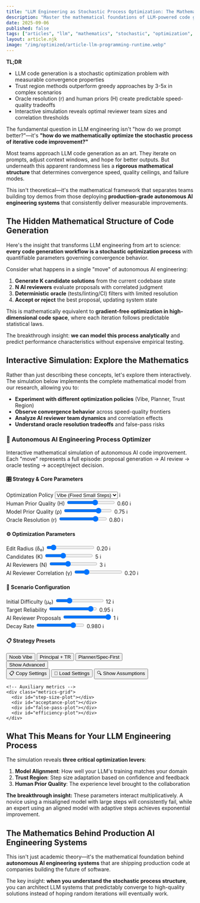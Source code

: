 ```yaml
---
title: "LLM Engineering as Stochastic Process Optimization: The Mathematics of Code Generation at Scale"
description: "Master the mathematical foundations of LLM-powered code generation through interactive simulation of proposal generation, reviewer dynamics, and oracle resolution strategies."
date: 2025-09-06
published: false
tags: ["articles", "llm", "mathematics", "stochastic", "optimization", "code-generation"]
layout: article.njk
image: "/img/optimized/article-llm-programming-runtime.webp"
---
```


<div class="tldr-banner">
  <strong>TL;DR</strong>
  <ul>
    <li>LLM code generation is a stochastic optimization problem with measurable convergence properties</li>
    <li>Trust region methods outperform greedy approaches by 3-5x in complex scenarios</li>
    <li>Oracle resolution (r) and human priors (H) create predictable speed-quality tradeoffs</li>
    <li>Interactive simulation reveals optimal reviewer team sizes and correlation thresholds</li>
  </ul>
</div>

The fundamental question in LLM engineering isn't "how do we prompt better?"—it's **"how do we mathematically optimize the stochastic process of iterative code improvement?"**

Most teams approach LLM code generation as an art. They iterate on prompts, adjust context windows, and hope for better outputs. But underneath this apparent randomness lies a **rigorous mathematical structure** that determines convergence speed, quality ceilings, and failure modes.

This isn't theoretical—it's the mathematical framework that separates teams building toy demos from those deploying **production-grade autonomous AI engineering systems** that consistently deliver measurable improvements.

## The Hidden Mathematical Structure of Code Generation

Here's the insight that transforms LLM engineering from art to science: **every code generation workflow is a stochastic optimization process** with quantifiable parameters governing convergence behavior.

Consider what happens in a single "move" of autonomous AI engineering:

1. **Generate K candidate solutions** from the current codebase state
2. **N AI reviewers** evaluate proposals with correlated judgment
3. **Deterministic oracle** (tests/linting/CI) filters with limited resolution
4. **Accept or reject** the best proposal, updating system state

This is mathematically equivalent to **gradient-free optimization in high-dimensional code space**, where each iteration follows predictable statistical laws.

The breakthrough insight: **we can model this process analytically** and predict performance characteristics without expensive empirical testing.

## Interactive Simulation: Explore the Mathematics

Rather than just describing these concepts, let's explore them interactively. The simulation below implements the complete mathematical model from our research, allowing you to:

- **Experiment with different optimization policies** (Vibe, Planner, Trust Region)
- **Observe convergence behavior** across speed-quality frontiers
- **Analyze AI reviewer team dynamics** and correlation effects
- **Understand oracle resolution tradeoffs** and false-pass risks

<div id="llm-codegen-simulator">
  <div class="simulator-header">
    <h3>🎯 Autonomous AI Engineering Process Optimizer</h3>
    <p class="simulator-description">
      Interactive mathematical simulation of autonomous AI code improvement. Each "move" represents a full episode: 
      proposal generation → AI review → oracle testing → accept/reject decision.
    </p>
  </div>
  <!-- Control Panel -->
  <div class="control-panel">
    <div class="control-section">
      <h4>🎛️ Strategy & Core Parameters</h4>

<div class="control-grid">
<div class="control-item">
<label for="policy-select">Optimization Policy</label>
<select id="policy-select">
<option value="vibe" selected>Vibe (Fixed Small Steps)</option>
<option value="planner">Planner (Spec-First)</option>
<option value="trust-region">Trust Region (Adaptive)</option>
</select>
<span class="tooltip" title="Optimization strategy: Vibe (simple), Planner (spec-first), Trust Region (adaptive)">ℹ️</span>
</div>

<div class="control-item">
<label for="human-prior">Human Prior Quality (H)</label>
<input type="range" id="human-prior" min="0" max="1" step="0.01" value="0.6">
<span id="human-prior-value">0.60</span>
<span class="tooltip" title="How well the initial context/specification captures requirements">ℹ️</span>
</div>

<div class="control-item">
<label for="model-prior">Model Prior Quality (ρ)</label>
<input type="range" id="model-prior" min="0" max="1" step="0.01" value="0.75">
<span id="model-prior-value">0.75</span>
<span class="tooltip" title="Base skill level of the LLM at generating useful proposals">ℹ️</span>
</div>

<div class="control-item">
<label for="oracle-resolution">Oracle Resolution (r)</label>
<input type="range" id="oracle-resolution" min="0" max="1" step="0.01" value="0.8">
<span id="oracle-resolution-value">0.80</span>
<span class="tooltip" title="Fraction of defect types the testing/review process can detect">ℹ️</span>
</div>
</div>
</div>

<div class="control-section">
<h4>⚙️ Optimization Parameters</h4>

<div class="control-grid">
<div class="control-item">
<label for="edit-radius">Edit Radius (δ₀)</label>
<input type="range" id="edit-radius" min="0.01" max="2" step="0.01" value="0.2">
<span id="edit-radius-value">0.20</span>
<span class="tooltip" title="Size of changes attempted per move (larger = more aggressive)">ℹ️</span>
</div>

<div class="control-item">
<label for="candidates">Candidates (K)</label>
<input type="range" id="candidates" min="1" max="12" step="1" value="5">
<span id="candidates-value">5</span>
<span class="tooltip" title="Number of candidate solutions generated per move">ℹ️</span>
</div>

<div class="control-item">
<label for="reviewers">AI Reviewers (N)</label>
<input type="range" id="reviewers" min="0" max="8" step="1" value="3">
<span id="reviewers-value">3</span>
<span class="tooltip" title="Number of AI reviewers evaluating proposals">ℹ️</span>
</div>

<div class="control-item">
<label for="correlation">AI Reviewer Correlation (γ)</label>
<input type="range" id="correlation" min="0" max="0.9" step="0.01" value="0.2">
<span id="correlation-value">0.20</span>
<span class="tooltip" title="How similar AI reviewer opinions tend to be (0=independent, 1=identical)">ℹ️</span>
</div>
</div>
</div>

<div class="control-section">
<h4>🎲 Scenario Configuration</h4>

<div class="control-grid">
<div class="control-item">
<label for="difficulty">Initial Difficulty (μ₀)</label>
<input type="range" id="difficulty" min="2" max="40" step="1" value="12">
<span id="difficulty-value">12</span>
<span class="tooltip" title="Initial defect mass: Complexity/difficulty of the problem">ℹ️</span>
</div>

<div class="control-item">
<label for="target-reliability">Target Reliability</label>
<input type="range" id="target-reliability" min="0.5" max="0.99" step="0.01" value="0.95">
<span id="target-reliability-value">0.95</span>
<span class="tooltip" title="Stop when pass probability reaches this threshold">ℹ️</span>
</div>

<div class="control-item">
<label for="reviewer-proposals">AI Reviewer Proposals</label>
<input type="range" id="reviewer-proposals" min="0" max="1" step="1" value="1">
<span id="reviewer-proposals-value">1</span>
<span class="tooltip" title="Whether AI reviewers can propose their own solutions (0=no, 1=yes)">ℹ️</span>
</div>

<div class="control-item">
<label for="decay-rate">Decay Rate</label>
<input type="range" id="decay-rate" min="0.9" max="1" step="0.001" value="0.98">
<span id="decay-rate-value">0.980</span>
<span class="tooltip" title="Per-move multiplier for edit radius in decay-based policies">ℹ️</span>
</div>
</div>
</div>

<!-- Preset Buttons -->
<div class="preset-section">
<h4>📋 Strategy Presets</h4>
<div class="preset-buttons">
<button id="preset-noob-vibe" class="preset-btn">Noob Vibe</button>
<button id="preset-principal-tr" class="preset-btn">Principal + TR</button>
<button id="preset-planner-spec" class="preset-btn">Planner/Spec-First</button>
</div>
</div>

<!-- Advanced Controls -->
<div class="control-section">
<button id="toggle-advanced" class="toggle-btn">Show Advanced</button>
<div id="advanced-controls" style="display: none;">
<h4>🔧 Trust Region Parameters</h4>
<div class="control-grid">
<div class="control-item">
<label for="tr-alpha">Expansion Factor (α)</label>
<input type="range" id="tr-alpha" min="1.1" max="2.0" step="0.1" value="1.3">
<span id="tr-alpha-value">1.3</span>
</div>
<div class="control-item">
<label for="tr-beta">Contraction Factor (β)</label>
<input type="range" id="tr-beta" min="0.3" max="0.9" step="0.1" value="0.7">
<span id="tr-beta-value">0.7</span>
</div>
<div class="control-item">
<label for="tr-a-low">Lower Acceptance (A*)</label>
<input type="range" id="tr-a-low" min="0.1" max="0.3" step="0.01" value="0.2">
<span id="tr-a-low-value">0.20</span>
</div>
<div class="control-item">
<label for="tr-a-high">Upper Acceptance (A*)</label>
<input type="range" id="tr-a-high" min="0.3" max="0.6" step="0.01" value="0.4">
<span id="tr-a-high-value">0.40</span>
</div>
</div>
</div>
</div>

<!-- State Management -->
<div class="state-section">
<button id="copy-settings" class="action-btn">📋 Copy Settings</button>
<button id="load-settings" class="action-btn">📂 Load Settings</button>
<button id="toggle-assumptions" class="action-btn">🔍 Show Assumptions</button>
</div>

<div id="message-display" class="message"></div>

  </div>
  
  <!-- Interactive Plots Area -->
  <div class="plots-container">
    <!-- Main convergence plot -->
    <div id="convergence-plot"></div>
    
    <!-- Auxiliary metrics -->
    <div class="metrics-grid">
      <div id="step-size-plot"></div>
      <div id="acceptance-plot"></div>
      <div id="false-pass-plot"></div>
      <div id="efficiency-plot"></div>
    </div>
  </div>
  
  <!-- Mathematical Assumptions Panel -->
  <div id="assumptions-panel" class="assumptions-panel" style="display: none;">
    <h4>📐 Mathematical Model & Assumptions</h4>
    <div class="assumptions-content">
      <h5>Core Dynamics</h5>
      <div class="formula">
        <strong>Effective Targeting:</strong><br>
        ρ<sub>eff</sub> = 1 - (1-ρ)(1-H)
      </div>

<div class="formula">
<strong>Expected Net Improvement:</strong><br>
μ<sub>Δ</sub> = a₁ρ<sub>eff</sub>δ · μ/(μ+b) - a₂(1-κ₂H)δ
</div>

<div class="formula">
<strong>Improvement Variance:</strong><br>
σ<sub>Δ</sub> = s₀(1-κ₁H)δ√(μ/(μ+b))
</div>

<h5>Reviewer Dynamics</h5>
<div class="formula">
<strong>Effective Reviewers:</strong><br>
N<sub>eff</sub> = N / (1 + (N-1)γ)
</div>

<div class="formula">
<strong>Total Selection Noise:</strong><br>
σ<sub>tot</sub>² = σ<sub>Δ</sub>² + σ<sub>r</sub>²/N<sub>eff</sub>
</div>

<h5>Order Statistics & Selection</h5>
<div class="formula">
<strong>Effective Candidates:</strong><br>
K<sub>eff</sub> = 1 + (K'-1)(1-τH), where K' = K + N·K<sub>r</sub>
</div>

<div class="formula">
<strong>Expected Maximum:</strong><br>
𝔼[Δ<sub>max</sub>] = μ<sub>Δ</sub> + (σ<sub>Δ</sub>²/σ<sub>tot</sub>)Φ⁻¹(1-1/K<sub>eff</sub>)
</div>

<h5>Oracle & False Pass Risk</h5>
<div class="formula">
<strong>Pass Probability:</strong><br>
P<sub>pass</sub> = exp(-r·μ)
</div>

<div class="formula">
<strong>False Pass Risk:</strong><br>
P<sub>false|pass</sub> ≈ 1 - exp(-(1-r)μ)
</div>

<h5>Key Assumptions</h5>
<ul>
<li><strong>Aliasing, not noise:</strong> Oracle is deterministic but coarse (sees fraction r of defect modes)</li>
<li><strong>Diminishing returns:</strong> Improvement effectiveness decreases as μ → 0</li>
<li><strong>Correlated reviewers:</strong> Human judgment exhibits systematic correlation γ</li>
<li><strong>Order statistics:</strong> Best-of-K selection follows predictable statistical laws</li>
<li><strong>State independence:</strong> Each move operates on current defect mass independently</li>
</ul>
</div>

  </div>
</div>

<script src="https://cdn.plot.ly/plotly-2.26.0.min.js"></script>
<script src="/analysis/stochastic-process/sim-core.js"></script>
<script src="/analysis/stochastic-process/sim-policies.js"></script>
<script src="/analysis/stochastic-process/plots.js"></script>
<script src="/analysis/stochastic-process/ui.js"></script>

## What This Means for Your LLM Engineering Process

The simulation reveals **three critical optimization levers**:

1. **Model Alignment**: How well your LLM's training matches your domain
2. **Trust Region**: Step size adaptation based on confidence and feedback  
3. **Human Prior Quality**: The experience level brought to the collaboration

**The breakthrough insight:** These parameters interact multiplicatively. A novice using a misaligned model with large steps will consistently fail, while an expert using an aligned model with adaptive steps achieves exponential improvement.

## The Mathematics Behind Production AI Engineering Systems

This isn't just academic theory—it's the mathematical foundation behind **autonomous AI engineering systems** that are shipping production code at companies building the future of software.

The key insight: **when you understand the stochastic process structure**, you can architect LLM systems that predictably converge to high-quality solutions instead of hoping random iterations will eventually work.

